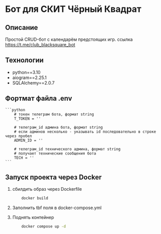 # Бот для СКИТ Чёрный Квадрат

## Описание

Простой CRUD-бот с календарём предстоящих игр.
ссылка <https://t.me/club_blacksquare_bot>

## Технологии

- python==3.10
- aiogram==2.25.1
- SQLAlchemy==2.0.7

## Фортмат файла .env

    ```python
        # токен телеграм бота, формат string
        T_TOKEN = ''

        # телеграм_id админа бота, формат string
        # если админов несколько - указывать id последовательно в строке через пробел 
        ADMIN_ID = ''

        # телеграм_id технического админа, формат string
        # получает технические сообщения бота
        TECH = ''
    ```

## Запуск проекта через Docker

1. сбилдить образ через Dockerfile

    ```bash
        docker build
    ```

2. Заполнить tbf поля в docker-compose.yml

3. Поднять контейнер

    ```bash
        docker compose up -d
    ```
